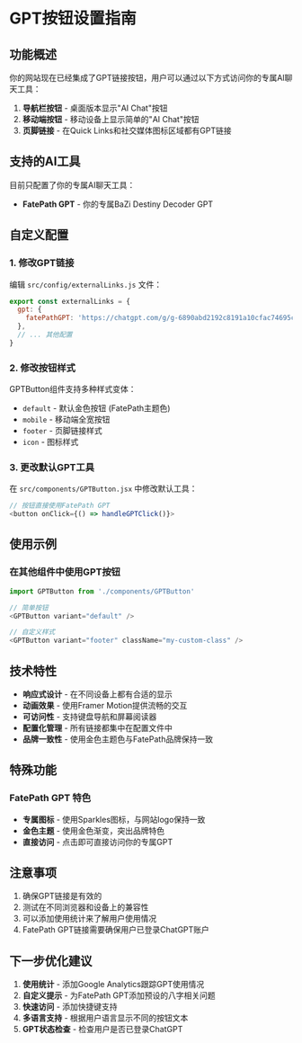# GPT按钮设置指南

## 功能概述

你的网站现在已经集成了GPT链接按钮，用户可以通过以下方式访问你的专属AI聊天工具：

1. **导航栏按钮** - 桌面版本显示"AI Chat"按钮
2. **移动端按钮** - 移动设备上显示简单的"AI Chat"按钮
3. **页脚链接** - 在Quick Links和社交媒体图标区域都有GPT链接

## 支持的AI工具

目前只配置了你的专属AI聊天工具：

- **FatePath GPT** - 你的专属BaZi Destiny Decoder GPT

## 自定义配置

### 1. 修改GPT链接

编辑 `src/config/externalLinks.js` 文件：

```javascript
export const externalLinks = {
  gpt: {
    fatePathGPT: 'https://chatgpt.com/g/g-6890abd2192c8191a10cfac74695c42c-fatepath-bazi-destiny-decoder', // 你的专属GPT
  },
  // ... 其他配置
}
```

### 2. 修改按钮样式

GPTButton组件支持多种样式变体：

- `default` - 默认金色按钮 (FatePath主题色)
- `mobile` - 移动端全宽按钮
- `footer` - 页脚链接样式
- `icon` - 图标样式

### 3. 更改默认GPT工具

在 `src/components/GPTButton.jsx` 中修改默认工具：

```javascript
// 按钮直接使用FatePath GPT
<button onClick={() => handleGPTClick()}>
```

## 使用示例

### 在其他组件中使用GPT按钮

```javascript
import GPTButton from './components/GPTButton'

// 简单按钮
<GPTButton variant="default" />

// 自定义样式
<GPTButton variant="footer" className="my-custom-class" />
```

## 技术特性

- **响应式设计** - 在不同设备上都有合适的显示
- **动画效果** - 使用Framer Motion提供流畅的交互
- **可访问性** - 支持键盘导航和屏幕阅读器
- **配置化管理** - 所有链接都集中在配置文件中
- **品牌一致性** - 使用金色主题色与FatePath品牌保持一致

## 特殊功能

### FatePath GPT 特色

- **专属图标** - 使用Sparkles图标，与网站logo保持一致
- **金色主题** - 使用金色渐变，突出品牌特色
- **直接访问** - 点击即可直接访问你的专属GPT

## 注意事项

1. 确保GPT链接是有效的
2. 测试在不同浏览器和设备上的兼容性
3. 可以添加使用统计来了解用户使用情况
4. FatePath GPT链接需要确保用户已登录ChatGPT账户

## 下一步优化建议

1. **使用统计** - 添加Google Analytics跟踪GPT使用情况
2. **自定义提示** - 为FatePath GPT添加预设的八字相关问题
3. **快速访问** - 添加快捷键支持
4. **多语言支持** - 根据用户语言显示不同的按钮文本
5. **GPT状态检查** - 检查用户是否已登录ChatGPT 
